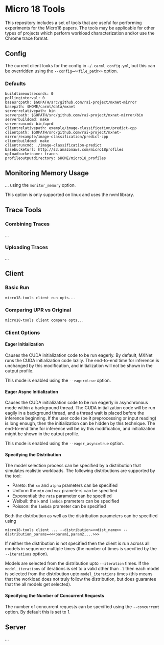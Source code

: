 # Micro 18 Tools

This repository includes a set of tools that are useful for performing experiments for the Micro18 papers.
The tools may be applicable for other types of projects which perform workload characterization and/or use the Chrome trace format.

## Config

The current client looks for the config in `~/.carml_config.yml`, but this can be overridden using the `--config=<<file_path>>` option.

### Defaults

```
buildtimeoutseconds: 0
pollinginterval: 0
basesrcpath: $GOPATH/src/github.com/rai-project/mxnet-mirror
basepath: $HOME/carml/data/mxnet
serverrelativepath: bin
serverpath: $GOPATH/src/github.com/rai-project/mxnet-mirror/bin
serverbuildcmd: make
serverruncmd: bin/uprd
clientrelativepath: example/image-classification/predict-cpp
clientpath: $GOPATH/src/github.com/rai-project/mxnet-mirror/example/image-classification/predict-cpp
clientbuildcmd: make
clientruncmd: ./image-classification-predict
basebucketurl: http://s3.amazonaws.com/micro18profiles
uploadbucketname: traces
profileoutputdirectory: $HOME/micro18_profiles
```

## Monitoring Memory Usage

... using the `monitor_memory` option.

This option is only supported on linux and uses the nvml library.

## Trace Tools

### Combining Traces

...

### Uploading Traces

...

## Client

### Basic Run

```
micro18-tools client run opts...
```

### Comparing UPR vs Original

```
micro18-tools client compare opts...
```

### Client Options

#### Eager Initialization

Causes the CUDA initialization code to be run eagerly.
By default, MXNet runs the CUDA initialization code lazily.
The end-to-end time for inference is unchanged by this modification, and initialization will not be shown in the output profile.

This mode is enabled using the `--eager=true` option.

#### Eager Async Initialization

Causes the CUDA initialization code to be run eagerly in asynchronous mode within a background thread.
The CUDA initialization code will be run eagily in a background thread, and a thread wait is placed before the inference beginning.
If the user code (be it preprocessing or input reading) is long enough, then the initialization can be hidden by this technique.
The end-to-end time for inference will be by this modification, and initialization might be shown in the output profile.

This mode is enabled using the `--eager_async=true` option.

#### Specifying the Distribution

The model selection process can be specified by a distribution that simulates realistic workloads.
The following distributions are supported by the tool:

* Pareto: the `xm` and `alpha` prameters can be specified
* Uniform the `min` and `max` prameters can be specified
* Exponential: the `rate` parameter can be specified
* Weibull: the `k` and `lambda` prameters can be specified
* Poisson: the `lambda` prameter can be specified

Both the distribution as well as the distribution parameters can be specified using

```
micro18-tools client ... --distribution=<<dist_name>> --distribution_params=<<<param1,param2,...>>>
```

If neither the distribution is not specified then the client is run across all models in sequence multiple times (the number of times is specified by the `--iterations` option).

Models are selected from the distribution upto `--iteration` times.
If the `model_iterations` of iterations is set to a valid other than `-1` then each model is selected from the distribution upto `model_iterations` times (this means that the workload does not truly follow the distribution, but does guarantee that the all models get selected).

#### Specifying the Number of Concurrent Requests

The number of concurrent requests can be specified using the `--concurrent` option.
By default this is set to 1.

## Server

...
